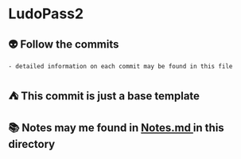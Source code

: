 # LudoPass2

## :alien: Follow the commits
    - detailed information on each commit may be found in this file

## :tent: This commit is just a base template


## :books: Notes may me found in [Notes.md ](./Notes.md) in this directory